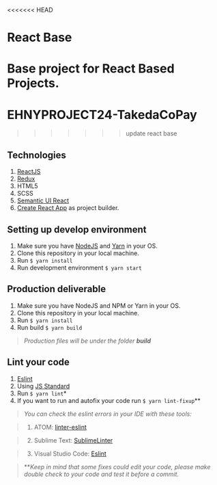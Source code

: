 <<<<<<< HEAD
# React Base #

Base project for React Based Projects.
=======
# EHNYPROJECT24-TakedaCoPay
>>>>>>> update react base

## Technologies ##

1. [ReactJS](https://reactjs.org)
2. [Redux](https://redux.js.org/)
3. HTML5
4. SCSS
5. [Semantic UI React](https://react.semantic-ui.com)
6. [Create React App](https://github.com/facebook/create-react-app) as project builder.

## Setting up develop environment ##

1. Make sure you have [NodeJS](https://nodejs.org/en/) and [Yarn](https://yarnpkg.com/en/) in your OS.
2. Clone this repository in your local machine.
3. Run `$ yarn install`
4. Run development environment `$ yarn start`

## Production deliverable ##

1. Make sure you have NodeJS and NPM or Yarn in your OS.
2. Clone this repository in your local machine.
3. Run `$ yarn install`
4. Run build `$ yarn build`

>*Production files will be under the folder **build***

## Lint your code ##

1. [Eslint](https://eslint.org/)
2. Using [JS Standard](https://standardjs.com/)
3. Run `$ yarn lint`*
4. If you want to run and autofix your code run `$ yarn lint-fixup`**

> *You can check the eslint errors in your IDE with these tools:*

>1. ATOM: [linter-eslint](https://atom.io/packages/linter-eslint)

>2. Sublime Text: [SublimeLinter](https://github.com/SublimeLinter/SublimeLinter-eslint)

>3. Visual Studio Code: [Eslint](https://marketplace.visualstudio.com/items?itemName=dbaeumer.vscode-eslint)

> ***Keep in mind that some fixes could edit your code, please make double check to your code and test it before a commit.*
